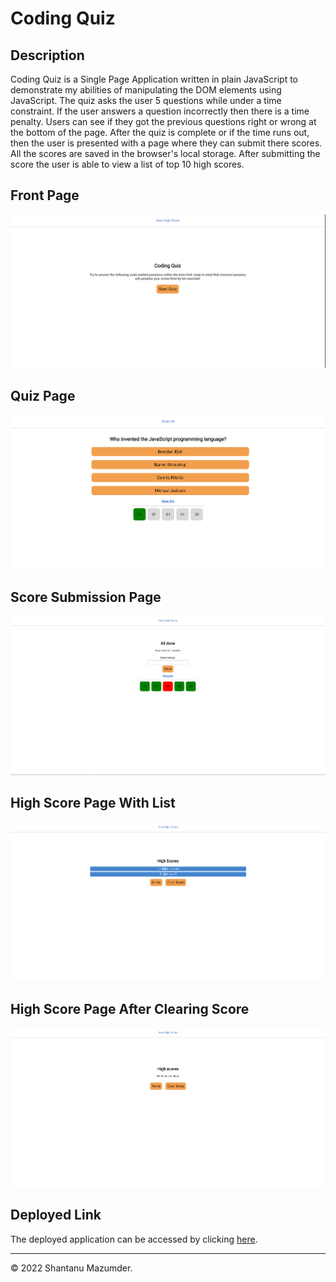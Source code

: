 # Coding Quiz

## Description
Coding Quiz is a Single Page Application written in plain JavaScript to demonstrate my abilities of manipulating the DOM elements using JavaScript. The quiz asks the user 5 questions while under a time constraint. If the user answers a question incorrectly then there is a time penalty. Users can see if they got the previous questions right or wrong at the bottom of the page. After the quiz is complete or if the time runs out, then the user is presented with a page where they can submit there scores. All the scores are saved in the browser's local storage. After submitting the score the user is able to view a list of top 10 high scores.

## Front Page
![Front page](./assets/images/front-page.PNG)

## Quiz Page
![Quiz page](./assets/images/quiz-page.PNG)

## Score Submission Page
![Score submission page](./assets/images/score-submission-page.PNG)

## High Score Page With List
![High score page with list](./assets/images/high-score.PNG)

## High Score Page After Clearing Score
![High score page after clearing list](./assets/images/high-score-no-list.PNG)

## Deployed Link
The deployed application can be accessed by clicking [here](https://shawnmaz.github.io/coding-quiz).

---
© 2022 Shantanu Mazumder.